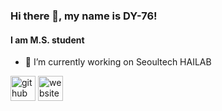 ### Hi there 👋, my name is DY-76!
#### I am M.S. student

- 🔭 I’m currently working on Seoultech HAILAB 


[<img src='https://cdn.jsdelivr.net/npm/simple-icons@3.0.1/icons/github.svg' alt='github' height='40'>](https://github.com/DY-76)  [<img src='https://cdn.jsdelivr.net/npm/simple-icons@3.0.1/icons/icloud.svg' alt='website' height='40'>](https://dy-76.github.io/)  

